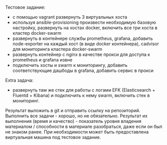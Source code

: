 Тестовое задание:
- с помощью vagrant развернуть 3 виртуальных хоста
- используя ansible-provisioning произвести необходимую базовую настройку, развернуть на хостах docker, включить все три хоста в кластер docker-swarm
- развернуть в контейнере службы prometheus, grafana, добавить node-exporter на каждый хост (в виде docker контейнера), cadvisor для мониторинга кластера docker-swarm
- развернуть контейнер с nginx в качестве прокси для доступа к prometheus и grafana извне
-  подключить хосты и swarm к мониторингу, добавить соответствующие дашбоды в grafana, добавить сервис в прокси

Extra задача:
-  развернуть там же стек для работы с логами EFK (Elasticsearch + Fluentd + Kibana) и подключить к нему swarm, включить стек в мониторинг.

Результат выложить в git и отправить ссылку на репозиторий.
Выполнить все задачи - хорошо, но не обязательно. Результат их выполнения (время и качество) - показатель уровня владения материалом / способности в материале разобраться, даже если он был не знаком ранее.
При необходимости может быть предоставлена виртуальная машина под тестовое задание.